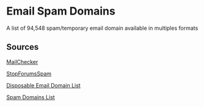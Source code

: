 # Email Spam Domains
A list of 94,548 spam/temporary email domain available in multiples formats

## Sources

[MailChecker](https://github.com/FGRibreau/mailchecker/blob/master/list.txt)

[StopForumsSpam](https://www.stopforumspam.com/downloads)

[Disposable Email Domain List](https://github.com/groundcat/disposable-email-domain-list/blob/master/domains.txt)

[Spam Domains List](https://github.com/tsirolnik/spam-domains-list/blob/master/spamdomains.txt)
